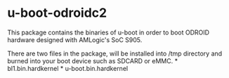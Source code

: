 u-boot-odroidc2
===============

This package contains the binaries of u-boot in order to boot ODROID hardware designed with AMLogic's SoC S905.

There are two files in the package, will be installed into /tmp directory and burned into your boot device such as SDCARD or eMMC.
    * bl1.bin.hardkernel
    * u-boot.bin.hardkernel
